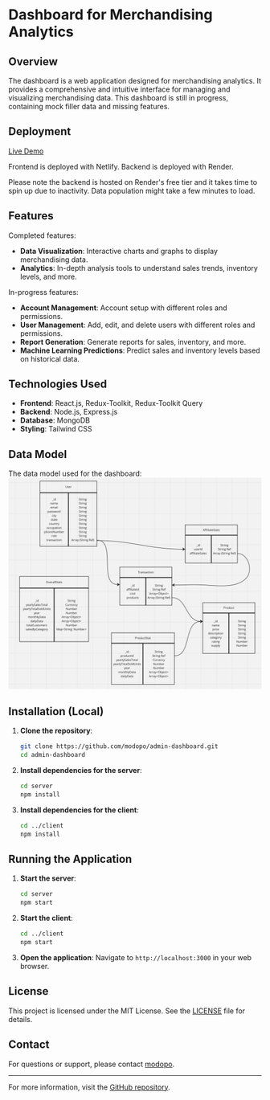 # Dashboard for Merchandising Analytics

## Overview

The dashboard is a web application designed for merchandising analytics. It provides a comprehensive and intuitive interface for managing and visualizing merchandising data. This dashboard is still in progress, containing mock filler data and missing features.

## Deployment

[Live Demo](https://modopo-admin-dashboard.netlify.app/)

Frontend is deployed with Netlify.
Backend is deployed with Render.

Please note the backend is hosted on Render's free tier and it takes time to spin up due to inactivity. Data population might take a few minutes to load.

## Features

Completed features:

- **Data Visualization**: Interactive charts and graphs to display merchandising data.
- **Analytics**: In-depth analysis tools to understand sales trends, inventory levels, and more.

In-progress features:

- **Account Management**: Account setup with different roles and permissions.
- **User Management**: Add, edit, and delete users with different roles and permissions.
- **Report Generation**: Generate reports for sales, inventory, and more.
- **Machine Learning Predictions**: Predict sales and inventory levels based on historical data.

## Technologies Used

- **Frontend**: React.js, Redux-Toolkit, Redux-Toolkit Query
- **Backend**: Node.js, Express.js
- **Database**: MongoDB
- **Styling**: Tailwind CSS

## Data Model

The data model used for the dashboard:
![Database Model](database_UML.png)

## Installation (Local)

1. **Clone the repository**:

   ```bash
   git clone https://github.com/modopo/admin-dashboard.git
   cd admin-dashboard
   ```

2. **Install dependencies for the server**:

   ```bash
   cd server
   npm install
   ```

3. **Install dependencies for the client**:
   ```bash
   cd ../client
   npm install
   ```

## Running the Application

1. **Start the server**:

   ```bash
   cd server
   npm start
   ```

2. **Start the client**:

   ```bash
   cd ../client
   npm start
   ```

3. **Open the application**:
   Navigate to `http://localhost:3000` in your web browser.

## License

This project is licensed under the MIT License. See the [LICENSE](LICENSE) file for details.

## Contact

For questions or support, please contact [modopo](https://github.com/modopo).

---

For more information, visit the [GitHub repository](https://github.com/modopo/admin-dashboard).
